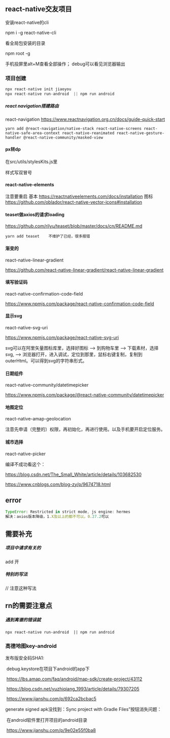 ## react-native交友项目


安装react-native的cli

npm i -g react-native-cli

看全局包安装的目录

npm root -g

手机投屏里alt+M查看全部操作；
debug可以看见浏览器输出


### 项目创建

```js
npx react-native init jiaoyou
npx react-native run-android  || npm run android
```

##### react navigation搭建路由
react-navigation
https://www.reactnavigation.org.cn/docs/guide-quick-start

```
yarn add @react-navigation/native-stack react-native-screens react-native-safe-area-context react-native-reanimated react-native-gesture-handler @react-native-community/masked-view
```

#### px转dp
在src/utils/stylesKits.js里

样式写双冒号


#### react-native-elements
注意要重启
基本
https://reactnativeelements.com/docs/installation
图标
https://github.com/oblador/react-native-vector-icons#installation



#### teaset做axios的请求loading

https://github.com/rilyu/teaset/blob/master/docs/cn/README.md

```
yarn add teaset    不维护了已经，很多报错
```

#### 渐变的

react-native-linear-gradient

https://github.com/react-native-linear-gradient/react-native-linear-gradient

#### 填写验证码

react-native-confirmation-code-field

https://www.npmjs.com/package/react-native-confirmation-code-field

#### 显示svg

react-native-svg-uri



https://www.npmjs.com/package/react-native-svg-uri

svg可以在阿里矢量图标库里，选择好图标 --> 到购物车里 --> 下载素材，选择svg, --> 浏览器打开，进入调试，定位到那里，鼠标右键复制，复制到outerHtml。可以得到svg的字符串形式。

#### 日期组件

react-native-community/datetimepicker

https://www.npmjs.com/package/@react-native-community/datetimepicker

#### 地图定位

react-native-amap-geolocation

注意先申请（完整的）权限，再初始化，再进行使用。以及手机要开启定位服务。

#### 城市选择

react-native-picker

编译不成功看这个：

https://blog.csdn.net/The_Small_White/article/details/103682530

https://www.cnblogs.com/blog-zy/p/9674718.html






## error
```js
TypeError: Restricted in strict mode, js engine: hermes
解决：axios版本降级，1.X及以上的都不可以，0.27.2可以
```

##### 



## 需要补充

##### 项目中请求有关的

add
开

##### 特别的写法

// 注意这种写法







## rn的需要注意点

##### 遇到离谱的错误就

```
npx react-native run-android  || npm run android
```

### 高德地图key-android

发布版安全码SHA1:

​	debug.keystore在项目下android的app下

​	https://lbs.amap.com/faq/android/map-sdk/create-project/43112

​	https://blog.csdn.net/yuzhiqiang_1993/article/details/79307205

​	https://www.jianshu.com/p/692ca2bcbac5

generate signed apk没找到：Sync project with Gradle Files”按钮消失问题：

​	在android软件里打开项目的android目录

​	https://www.jianshu.com/p/9e02e55f0ba8
